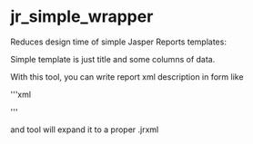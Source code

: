 # jr_simple_wrapper
Reduces design time of simple Jasper Reports templates: 

Simple template is just title and some columns of data.

With this tool, you can write report xml description in form like

'''xml
<?xml version="1.0" encoding="UTF-8"?>
<reportStub>
    <title>Title of the Report</title>
    <column title="First column' title" width="200" field="dataField1"/>
    <column title="Second column' title" width="100" field="dataField2"/>
    <column title="Third column' title" width="100" field="dataField3"/>
    <column title="Fourth column' title" width="150" field="dataField4"/>
</reportStub>
'''

and tool will expand it to a proper .jrxml
